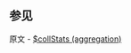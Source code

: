 ## 参见

原文 - [$collStats (aggregation)]( https://docs.mongodb.com/manual/reference/operator/aggregation/collStats/ )

